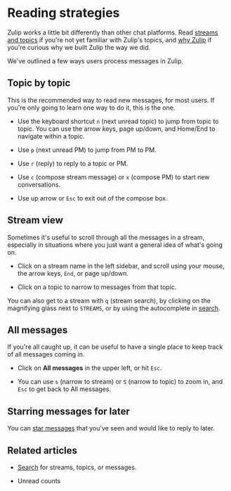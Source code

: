 # Reading strategies

Zulip works a little bit differently than other chat platforms. Read
[streams and topics](/help/about-streams-and-topics) if you're not yet
familiar with Zulip's topics, and [why Zulip](/why-zulip) if you're
curious why we built Zulip the way we did.

We've outlined a few ways users process messages in Zulip.

## Topic by topic

This is the recommended way to read new messages, for most users. If you're
only going to learn one way to do it, this is the one.

* Use the keyboard shortcut `n` (next unread topic) to jump from topic to
  topic. You can use the arrow keys, page up/down, and Home/End to navigate
  within a topic.

* Use `p` (next unread PM) to jump from PM to PM.

* Use `r` (reply) to reply to a topic or PM.

* Use `c` (compose stream message) or `x` (compose PM) to start new
  conversations.

* Use up arrow or `Esc` to exit out of the compose box.

## Stream view

Sometimes it's useful to scroll through all the messages in a stream,
especially in situations where you just want a general idea of what's going
on.

* Click on a stream name in the left sidebar, and scroll using your mouse,
  the arrow keys, `End`, or page up/down.

* Click on a topic to narrow to messages from that topic.

You can also get to a stream with `q` (stream search), by clicking on the
magnifying glass next to `STREAMS`, or by using the autocomplete in
[search](/help/search-for-messages).

## All messages

If you're all caught up, it can be useful to have a single place to keep
track of all messages coming in.

* Click on **All messages** in the upper left, or hit `Esc`.

* You can use `s` (narrow to stream) or `S` (narrow to topic) to zoom in,
  and `Esc` to get back to All messages.

## Starring messages for later

You can [star messages](/help/star-a-message) that you've seen and would
like to reply to later.

## Related articles

* [Search](/help/search-for-messages) for streams, topics, or messages.

* Unread counts
